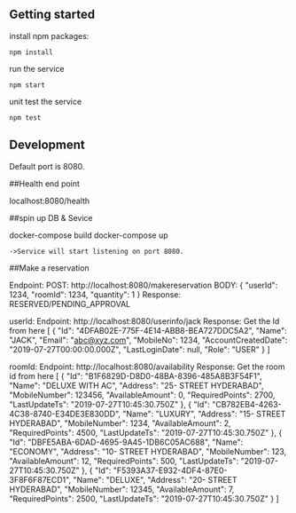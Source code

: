 ## Getting started

install npm packages:
```
npm install
```

run the service
```
npm start
```

unit test the service
```
npm test
```

## Development

Default port is 8080.

##Health end point

localhost:8080/health

##spin up DB & Sevice 

docker-compose build
docker-compose up

    ->Service will start listening on port 8080.

##Make a reservation

Endpoint: POST: http://localhost:8080/makereservation
BODY: 
{
	"userId": 1234,
	"roomId": 1234,
	"quantity": 1
}
Response: RESERVED/PENDING_APPROVAL

userId: 
    Endpoint: http://localhost:8080/userinfo/jack
    Response: Get the Id from here
    [
    {
        "Id": "4DFAB02E-775F-4E14-ABB8-BEA727DDC5A2",
        "Name": "JACK",
        "Email": "abc@xyz.com",
        "MobileNo": 1234,
        "AccountCreatedDate": "2019-07-27T00:00:00.000Z",
        "LastLoginDate": null,
        "Role": "USER"
    }
]

roomId: 
    Endpoint: http://localhost:8080/availability
    Response: Get the room id from here
    [
    {
        "Id": "B1F6829D-D8D0-48BA-8396-485A8B3F54F1",
        "Name": "DELUXE WITH AC",
        "Address": "25- STREET HYDERABAD",
        "MobileNumber": 123456,
        "AvailableAmount": 0,
        "RequiredPoints": 2700,
        "LastUpdateTs": "2019-07-27T10:45:30.750Z"
    },
    {
        "Id": "CB782EB4-4263-4C38-8740-E34DE3E830DD",
        "Name": "LUXURY",
        "Address": "15- STREET HYDERABAD",
        "MobileNumber": 1234,
        "AvailableAmount": 2,
        "RequiredPoints": 4500,
        "LastUpdateTs": "2019-07-27T10:45:30.750Z"
    },
    {
        "Id": "DBFE5ABA-6DAD-4695-9A45-1DB6C05AC688",
        "Name": "ECONOMY",
        "Address": "10- STREET HYDERABAD",
        "MobileNumber": 123,
        "AvailableAmount": 12,
        "RequiredPoints": 500,
        "LastUpdateTs": "2019-07-27T10:45:30.750Z"
    },
    {
        "Id": "F5393A37-E932-4DF4-87E0-3F8F6F87ECD1",
        "Name": "DELUXE",
        "Address": "20- STREET HYDERABAD",
        "MobileNumber": 12345,
        "AvailableAmount": 7,
        "RequiredPoints": 2500,
        "LastUpdateTs": "2019-07-27T10:45:30.750Z"
    }
]